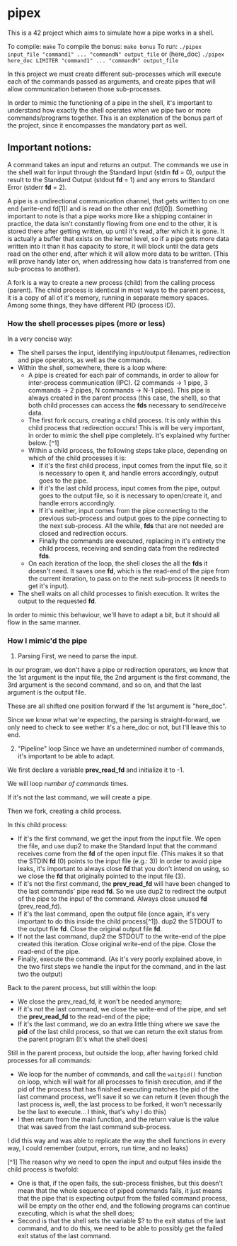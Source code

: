 # pipex
This is a 42 project which aims to simulate how a pipe works in a shell.

To compile:
`make`
To compile the bonus:
`make bonus`
To run:
`./pipex input_file "command1" ... "commandN" output_file`
or (here_doc)
`./pipex here_doc LIMITER "command1" ... "commandN" output_file`


In this project we must create different sub-processes which will execute each of the commands passed as arguments, and create pipes that will allow communication between those sub-processes.

In order to mimic the functioning of a pipe in the shell, it's important to understand how exactly the shell operates when we pipe two or more commands/programs together.
This is an explanation of the bonus part of the project, since it encompasses the mandatory part as well.

## Important notions:
A command takes an input and returns an output. The commands we use in the shell wait for input through the Standard Input (stdin **fd** = 0), output the result to the Standard Output (stdout **fd** = 1) and any errors to Standard Error (stderr **fd** = 2).

A pipe is a undirectional communication channel, that gets written to on one end (write-end fd[1]) and is read on the other end (fd[0]). Something important to note is that a pipe works more like a shipping container in practice, the data isn't constantly flowing from one end to the other, it is stored there after getting written, up until it's read, after which it is gone. It is actually a buffer that exists on the kernel level, so if a pipe gets more data written into it than it has capacity to store, it will block until the data gets read on the other end, after which it will allow more data to be written. (This will prove handy later on, when addressing how data is transferred from one sub-process to another).

A fork is a way to create a new process (child) from the calling process (parent). The child process is identical in most ways to the parent process, it is a copy of all of it's memory, running in separate memory spaces. Among some things, they have different PID (process ID).

### How the shell processes pipes (more or less)
In a very concise way:
- The shell parses the input, identifying input/output filenames, redirection and pipe operators, as well as the commands.
- Within the shell, somewhere, there is a loop where:
  - A pipe is created for each pair of commands, in order to allow for inter-process communication (IPC). (2 commands -> 1 pipe, 3 commands -> 2 pipes, N commands -> N-1 pipes). This pipe is always created in the parent process (this case, the shell), so that both child processes can access the **fds** necessary to send/receive data.
  - The first fork occurs, creating a child process. It is only within this child process that redirection occurs! This is will be very important, in order to mimic the shell pipe completely. It's explained why further below. [^1]
  - Within a child process, the following steps take place, depending on which of the child processes it is:
    - If it's the first child process, input comes from the input file, so it is necessary to open it, and handle errors accordingly, output goes to the pipe.
    - If it's the last child process, input comes from the pipe, output goes to the output file, so it is necessary to open/create it, and handle errors accordingly.
    - If it's neither, input comes from the pipe connecting to the previous sub-process and output goes to the pipe connecting to the next sub-process.
All the while, **fds** that are not needed are closed and redirection occurs.
    - Finally the commands are executed, replacing in it's entirety the child process, receiving and sending data from the redirected **fds**.
  - On each iteration of the loop, the shell closes the all the **fds** it doesn't need. It saves one **fd**, which is the read-end of the pipe from the current iteration, to pass on to the next sub-process (it needs to get it's input).
- The shell waits on all child processes to finish execution. It writes the output to the requested **fd**.

In order to mimic this behaviour, we'll have to adapt a bit, but it should all flow in the same manner.

### How I mimic'd the pipe
1. Parsing
First, we need to parse the input.

In our program, we don't have a pipe or redirection operators, we know that the 1st argument is the input file, the 2nd argument is the first command, the 3rd argument is the second command, and so on, and that the last argument is the output file.

These are all shifted one position forward if the 1st argument is "here_doc".

Since we know what we're expecting, the parsing is straight-forward, we only need to check to see wether it's a here_doc or not, but I'll leave this to end.

2. "Pipeline" loop
Since we have an undetermined number of commands, it's important to be able to adapt.

We first declare a variable **prev_read_fd** and initialize it to -1.

We will loop *number of commands* times.

If it's not the last command, we will create a pipe.

Then we fork, creating a child process.

In this child process:
- If it's the first command, we get the input from the input file. We open the file, and use dup2 to make the Standard Input that the command receives come from the **fd** of the open input file. (This makes it so that the STDIN **fd** (0) points to the input file (e.g.: 3)) In order to avoid pipe leaks, it's important to always close **fd** that you don't intend on using, so we close the **fd** that originally pointed to the input file (3).
- If it's not the first command, the **prev_read_fd** will have been changed to the last commands' pipe read **fd**. So we use dup2 to redirect the output of the pipe to the input of the command. Always close unused **fd** (prev_read_fd). 
- If it's the last command, open the output file (once again, it's very important to do this inside the child process[^1]). dup2 the STDOUT to the output file **fd**. Close the original output file **fd**.
- If not the last command, dup2 the STDOUT to the write-end of the pipe created this iteration. Close original write-end of the pipe. Close the read-end of the pipe.
- Finally, execute the command.
(As it's very poorly explained above, in the two first steps we handle the input for the command, and in the last two the output)

Back to the parent process, but still within the loop:
- We close the prev_read_fd, it won't be needed anymore;
- If it's not the last command, we close the write-end of the pipe, and set the **prev_read_fd** to the read-end of the pipe;
- If it's the last command, we do an extra little thing where we save the **pid** of the last child process, so that we can return the exit status from the parent program (It's what the shell does)

Still in the parent process, but outside the loop, after having forked child processes for all commands:
- We loop for the number of commands, and call the `waitpid()` function on loop, which will wait for all processes to finish execution, and if the pid of the process that has finished executing matches the pid of the last command process, we'll save it so we can return it (even though the last process is, well, the last process to be forked, it won't necessarily be the last to execute... I think, that's why I do this)
- I then return from the main function, and the return value is the value that was saved from the last command sub-process.

I did this way and was able to replicate the way the shell functions in every way, I could remember (output, errors, run time, and no leaks)

[^1] The reason why we need to open the input and output files inside the child process is twofold:
- One is that, if the open fails, the sub-process finishes, but this doesn't mean that the whole sequence of piped commands fails, it just means that the pipe that is expecting output from the failed command process, will be empty on the other end, and the following programs can continue executing, which is what the shell does;
- Second is that the shell sets the variable $? to the exit status of the last command, and to do this, we need to be able to possibly get the failed exit status of the last command.
